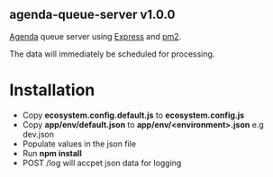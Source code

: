 ## agenda-queue-server v1.0.0 

[Agenda](https://github.com/agenda/agenda) queue server using [Express](https://github.com/expressjs/express) and [pm2](https://github.com/Unitech/pm2).

The data will immediately be scheduled for processing.

# Installation
- Copy **ecosystem.config.default.js** to **ecosystem.config.js**
- Copy **app/env/default.json** to **app/env/\<environment\>.json**  e.g dev.json
- Populate values in the json file
- Run **npm install**
- POST /log will accpet json data for logging